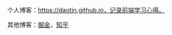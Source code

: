 个人博客：https://daotin.github.io，记录前端学习心得。

其他博客：[掘金](https://juejin.cn/user/2084329777534216)，[知乎](https://zhihu.com/people/daotin)

